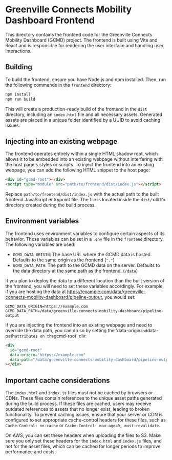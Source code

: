 # Greenville Connects Mobility Dashboard Frontend

This directory contains the frontend code for the Greenville Connects Mobility Dashboard (GCMD) project. The frontend is built using Vite and React and is responsible for rendering the user interface and handling user interactions.

## Building

To build the frontend, ensure you have Node.js and npm installed. Then, run the following commands in the `frontend` directory:

```bash
npm install
npm run build
```

This will create a production-ready build of the frontend in the `dist` directory, including an `index.html` file and all necessary assets. Generated assets are placed in a unique folder identified by a UUID to avoid caching issues.

## Injecting into an existing webpage

The frontend operates entirely within a single HTML shadow root, which allows it to be embedded into an existing webpage without interfering with the host page's styles or scripts. To inject the frontend into an existing webpage, you can add the following HTML snippet to the host page:

```html
<div id="gcmd-root"></div>
<script type="module" src="path/to/frontend/dist/index.js"></script>
```

Replace `path/to/frontend/dist/index.js` with the actual path to the built frontend JavaScript entrypoint file. The file is located inside the `dist/<UUID>` directory created during the build process.

## Environment variables

The frontend uses environment variables to configure certain aspects of its behavior. These variables can be set in a `.env` file in the `frontend` directory. The following variables are used:

- `GCMD_DATA_ORIGIN`: The base URL where the GCMD data is hosted. Defaults to the same origin as the frontend (`"."`)
- `GCMD_DATA_PATH`: The path to the GCMD data on the server. Defaults to the data directory at the same path as the frontend. (`/data`)

If you plan to deploy the data to a different location than the built version of the frontend, you will need to set these variables accordingly. For example, if you are hosting the data at https://example.com/data/greenville-connects-mobility-dashboard/pipeline-output, you would set:

```
GCMD_DATA_ORIGIN=https://example.com
GCMD_DATA_PATH=/data/greenville-connects-mobility-dashboard/pipeline-output
```

If you are injecting the frontend into an existing webpage and need to override the data path, you can do so by setting the 'data-origin`and`data-path`attributes on the`gcmd-root` div:

```html
<div
  id="gcmd-root"
  data-origin="https://example.com"
  data-path="/data/greenville-connects-mobility-dashboard/pipeline-output"
></div>
```

## Important cache considerations

The `index.html` and `index.js` files must not be cached by browsers or CDNs. These files contain references to the unique asset paths generated during the build process. If these files are cached, users may receive outdated references to assets that no longer exist, leading to broken functionality. To prevent caching issues, ensure that your server or CDN is configured to set appropriate cache-control headers for these files, such as `Cache-Control: no-cache` or `Cache-Control: max-age=0, must-revalidate`.

On AWS, you can set these headers when uploading the files to S3. Make sure you only set these headers for the `index.html` and `index.js` files, and not for the asset files, which can be cached for longer periods to improve performance and costs.
